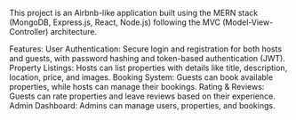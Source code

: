 This project is an Airbnb-like application built using the MERN stack (MongoDB, Express.js, React, Node.js) following the MVC (Model-View-Controller) architecture.


Features:
User Authentication: Secure login and registration for both hosts and guests, with password hashing and token-based authentication (JWT).
Property Listings: Hosts can list properties with details like title, description, location, price, and images.
Booking System: Guests can book available properties, while hosts can manage their bookings.
Rating & Reviews: Guests can rate properties and leave reviews based on their experience.
Admin Dashboard: Admins can manage users, properties, and bookings.
